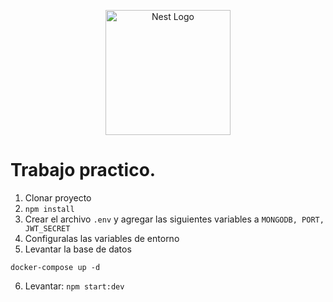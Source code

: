 
<p align="center">
  <a href="http://nestjs.com/" target="blank"><img src="https://nestjs.com/img/logo-small.svg" width="200" alt="Nest Logo" /></a>
</p>

# Trabajo practico.

1. Clonar proyecto
2. ```npm install```
3. Crear el archivo ```.env``` y agregar las siguientes variables a ```MONGODB, PORT, JWT_SECRET```
4. Configuralas las variables de entorno
5. Levantar la base de datos
```
docker-compose up -d
```

6. Levantar: ```npm start:dev```